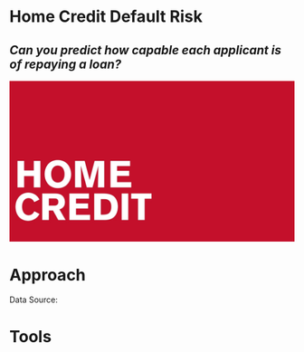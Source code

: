 # Home Credit Default Risk
## *Can you predict how capable each applicant is of repaying a loan?*

![Image description](hc_logo.png) <br />

# Approach 
Data Source: 

# Tools
